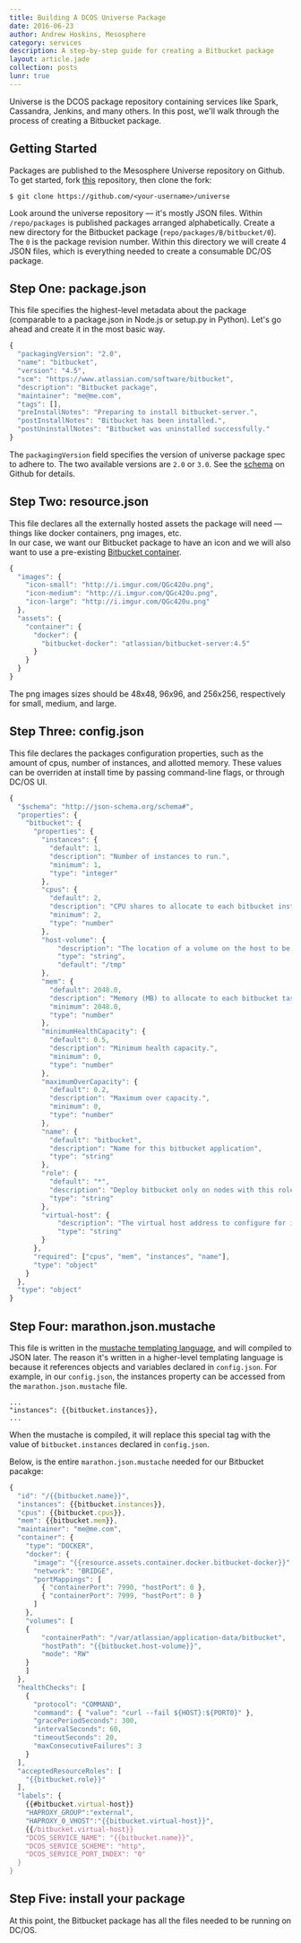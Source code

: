 ```yaml
---
title: Building A DCOS Universe Package
date: 2016-06-23
author: Andrew Hoskins, Mesosphere
category: services
description: A step-by-step guide for creating a Bitbucket package
layout: article.jade
collection: posts
lunr: true
---
```


Universe is the DCOS package repository containing services like Spark, Cassandra, Jenkins, and many others.  In this post, we'll walk through the process of creating a Bitbucket package.   

## Getting Started
Packages are published to the Mesosphere Universe repository on Github.  To get started, fork [this](https://github.com/mesosphere/universe) repository, then clone the fork:
    
    $ git clone https://github.com/<your-username>/universe 

Look around the universe repository &mdash; it's mostly JSON files.  Within `/repo/packages` is published packages arranged alphabetically. 
Create a new directory for the Bitbucket package (`repo/packages/B/bitbucket/0`).  The `0` is the package revision number.
Within this directory we will create 4 JSON files, which is everything needed to create a consumable DC/OS package. 

## Step One: package.json

This file specifies the highest-level metadata about the package (comparable to a package.json in Node.js or setup.py in Python). 
Let's go ahead and create it in the most basic way.

```javascript
{
  "packagingVersion": "2.0",
  "name": "bitbucket",
  "version": "4.5",
  "scm": "https://www.atlassian.com/software/bitbucket",
  "description": "Bitbucket package",
  "maintainer": "me@me.com",
  "tags": [],
  "preInstallNotes": "Preparing to install bitbucket-server.",
  "postInstallNotes": "Bitbucket has been installed.",
  "postUninstallNotes": "Bitbucket was uninstalled successfully."
}
```

The `packagingVersion` field specifies the version of universe package spec to adhere to.  The two available versions are `2.0` or `3.0`. 
See the [schema](https://github.com/mesosphere/universe/tree/version-3.x/repo/meta/schema) on Github for details.

## Step Two: resource.json

This file declares all the externally hosted assets the package will need &mdash; things like docker containers, png images, etc.  
In our case, we want our Bitbucket package to have an icon and we will also want to use a pre-existing [Bitbucket container](https://hub.docker.com/r/atlassian/bitbucket-server/).

```javascript
{
  "images": {
    "icon-small": "http://i.imgur.com/QGc420u.png",
    "icon-medium": "http://i.imgur.com/QGc420u.png",
    "icon-large": "http://i.imgur.com/QGc420u.png"
  },
  "assets": {
    "container": {
      "docker": {
        "bitbucket-docker": "atlassian/bitbucket-server:4.5"
      }
    }
  }
}
```
The png images sizes should be 48x48, 96x96, and 256x256, respectively for small, medium, and large.

## Step Three: config.json

This file declares the packages configuration properties, such as the amount of cpus, number of instances, and allotted memory.
These values can be overriden at install time by passing command-line flags, or through DC/OS UI.

```javascript
{
  "$schema": "http://json-schema.org/schema#",
  "properties": {
    "bitbucket": {
      "properties": {
        "instances": {
          "default": 1,
          "description": "Number of instances to run.",
          "minimum": 1,
          "type": "integer"
        },
        "cpus": {
          "default": 2,
          "description": "CPU shares to allocate to each bitbucket instance.",
          "minimum": 2,
          "type": "number"
        },
        "host-volume": {
            "description": "The location of a volume on the host to be used for persisting Bitbucket data. The final location will be derived from this value plus the name set in `name` (e.g. `/mnt/host_volume/bitbucket`). Note that this path must be the same on all DCOS agents.",
            "type": "string",
            "default": "/tmp"
        },
        "mem": {
          "default": 2048.0,
          "description": "Memory (MB) to allocate to each bitbucket task.",
          "minimum": 2048.0,
          "type": "number"
        },
        "minimumHealthCapacity": {
          "default": 0.5,
          "description": "Minimum health capacity.",
          "minimum": 0,
          "type": "number"
        },
        "maximumOverCapacity": {
          "default": 0.2,
          "description": "Maximum over capacity.",
          "minimum": 0,
          "type": "number"
        },
        "name": {
          "default": "bitbucket",
          "description": "Name for this bitbucket application",
          "type": "string"
        },
        "role": {
          "default": "*",
          "description": "Deploy bitbucket only on nodes with this role.",
          "type": "string"
        },
        "virtual-host": {
            "description": "The virtual host address to configure for integration with Marathon-lb.",
            "type": "string"
        }
      },
      "required": ["cpus", "mem", "instances", "name"],
      "type": "object"
    }
  },
  "type": "object"
}
```

## Step Four: marathon.json.mustache

This file is written in the [mustache templating language](https://mustache.github.io/mustache.5.html), and will compiled to JSON later.
The reason it's written in a higher-level templating language is because it references objects and variables declared in `config.json`.
For example, in our `config.json`, the instances property can be accessed from the `marathon.json.mustache` file.

    ...
    "instances": {{bitbucket.instances}},
    ...

When the mustache is compiled, it will replace this special tag with the value of `bitbucket.instances` declared in `config.json`.

Below, is the entire `marathon.json.mustache` needed for our Bitbucket pacakge:

```javascript
{
  "id": "/{{bitbucket.name}}",
  "instances": {{bitbucket.instances}},
  "cpus": {{bitbucket.cpus}},
  "mem": {{bitbucket.mem}},
  "maintainer": "me@me.com",
  "container": {
    "type": "DOCKER",
    "docker": {
      "image": "{{resource.assets.container.docker.bitbucket-docker}}",
      "network": "BRIDGE",    
      "portMappings": [
        { "containerPort": 7990, "hostPort": 0 },
        { "containerPort": 7999, "hostPort": 0 }
      ]
    },
    "volumes": [
    {
        "containerPath": "/var/atlassian/application-data/bitbucket",
        "hostPath": "{{bitbucket.host-volume}}",
        "mode": "RW"
    }
    ]
  },
  "healthChecks": [
    {
      "protocol": "COMMAND",
      "command": { "value": "curl --fail ${HOST}:${PORT0}" },
      "gracePeriodSeconds": 300,
      "intervalSeconds": 60,
      "timeoutSeconds": 20,
      "maxConsecutiveFailures": 3
    }
  ],
  "acceptedResourceRoles": [
    "{{bitbucket.role}}"
  ],
  "labels": {
    {{#bitbucket.virtual-host}}
    "HAPROXY_GROUP":"external",
    "HAPROXY_0_VHOST":"{{bitbucket.virtual-host}}",
    {{/bitbucket.virtual-host}}
    "DCOS_SERVICE_NAME": "{{bitbucket.name}}",
    "DCOS_SERVICE_SCHEME": "http",
    "DCOS_SERVICE_PORT_INDEX": "0"
  }
}
```

## Step Five: install your package

At this point, the Bitbucket package has all the files needed to be running on DC/OS.












